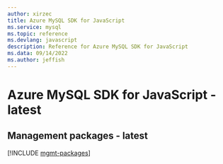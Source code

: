 ```yaml
---
author: xirzec
title: Azure MySQL SDK for JavaScript
ms.service: mysql
ms.topic: reference
ms.devlang: javascript
description: Reference for Azure MySQL SDK for JavaScript
ms.data: 09/14/2022
ms.author: jeffish
---
```

# Azure MySQL SDK for JavaScript - latest

## Management packages - latest
[!INCLUDE [mgmt-packages](mysql-mgmt-index.md)]